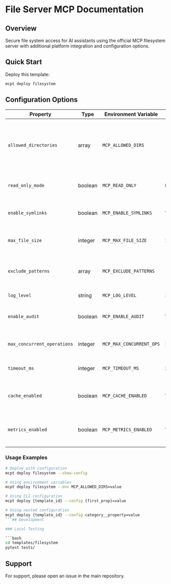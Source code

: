 # File Server MCP Documentation

## Overview

Secure file system access for AI assistants using the official MCP filesystem server with additional platform integration and configuration options.

## Quick Start

Deploy this template:

```bash
mcpt deploy filesystem
```

## Configuration Options

| Property | Type | Environment Variable | Default | Description |
|----------|------|---------------------|---------|-------------|
| `allowed_directories` | array | `MCP_ALLOWED_DIRS` | `['/data']` | List of directories the server can access. Paths will be mounted and validated for security. |
| `read_only_mode` | boolean | `MCP_READ_ONLY` | `False` | Enable read-only mode to prevent any file modifications |
| `enable_symlinks` | boolean | `MCP_ENABLE_SYMLINKS` | `True` | Allow following symbolic links (with security validation) |
| `max_file_size` | integer | `MCP_MAX_FILE_SIZE` | `100` | Maximum file size for read operations in megabytes |
| `exclude_patterns` | array | `MCP_EXCLUDE_PATTERNS` | `['**/.git/**', '**/node_modules/**', '**/.env*']` | Glob patterns for files/directories to exclude from operations |
| `log_level` | string | `MCP_LOG_LEVEL` | `info` | Logging level for the server |
| `enable_audit` | boolean | `MCP_ENABLE_AUDIT` | `True` | Enable detailed audit logging of file operations |
| `max_concurrent_operations` | integer | `MCP_MAX_CONCURRENT_OPS` | `10` | Maximum number of concurrent file operations |
| `timeout_ms` | integer | `MCP_TIMEOUT_MS` | `30000` | Timeout for file operations in milliseconds |
| `cache_enabled` | boolean | `MCP_CACHE_ENABLED` | `True` | Enable file content caching for better performance |
| `metrics_enabled` | boolean | `MCP_METRICS_ENABLED` | `True` | Enable performance and health metrics collection |

### Usage Examples

```bash
# Deploy with configuration
mcpt deploy filesystem --show-config

# Using environment variables
mcpt deploy filesystem --env MCP_ALLOWED_DIRS=value

# Using CLI configuration
mcpt deploy {template_id} --config {first_prop}=value

# Using nested configuration
mcpt deploy {template_id} --config category__property=value
```## Development

### Local Testing

```bash
cd templates/filesystem
pytest tests/
```

## Support

For support, please open an issue in the main repository.
